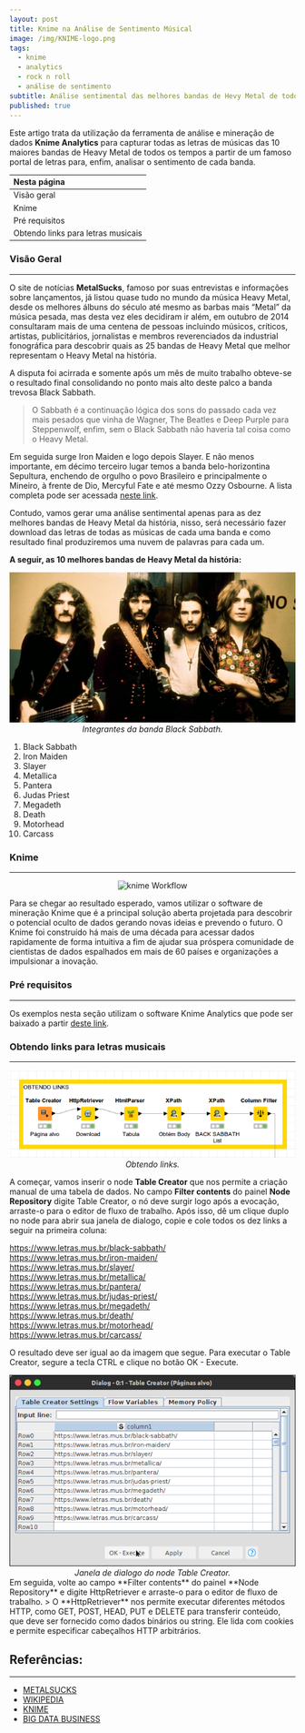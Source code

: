 ```yaml
---
layout: post
title: Knime na Análise de Sentimento Músical
image: /img/KNIME-logo.png
tags:
  - knime
  - analytics
  - rock n roll
  - análise de sentimento
subtitle: Análise sentimental das melhores bandas de Hevy Metal de todos os tempos
published: true
---
```

Este artigo trata da utilização da ferramenta de análise e mineração de dados **Knime Analytics** para capturar todas as letras de músicas das 10 maiores bandas de Heavy Metal de todos os tempos a partir de um famoso portal de letras para, enfim, analisar o sentimento de cada banda.  

| Nesta página |
| :------      |
| Visão geral  | 
| Knime        |
| Pré requisitos | 
| Obtendo links para letras musicais |

### Visão Geral
---
O site de notícias **MetalSucks**, famoso por suas entrevistas e informações sobre lançamentos, já listou quase tudo no mundo da música Heavy Metal, desde os melhores álbuns do século até mesmo as barbas mais “Metal” da música pesada, mas desta vez eles decidiram ir além, em outubro de 2014 consultaram mais de uma centena de pessoas incluindo músicos, críticos, artistas, publicitários, jornalistas e membros reverenciados da industrial fonográfica para descobrir quais as 25 bandas de Heavy Metal que melhor representam o Heavy Metal na história.

A disputa foi acirrada e somente após um mês de muito trabalho obteve-se o resultado final consolidando no ponto mais alto deste palco a banda trevosa Black Sabbath.

> O Sabbath é a continuação lógica dos sons do passado cada vez mais pesados que vinha de Wagner, The Beatles e Deep Purple para Steppenwolf, enfim, sem o Black Sabbath não haveria tal coisa como o Heavy Metal.

Em seguida surge Iron Maiden e logo depois Slayer. E não menos importante, em décimo terceiro lugar temos a banda belo-horizontina Sepultura, enchendo de orgulho o povo Brasileiro e principalmente o Mineiro, à frente de Dio, Mercyful Fate e até mesmo Ozzy Osbourne. A lista completa pode ser acessada [neste link](http://www.metalsucks.net/2014/11/14/25-best-metal-bands-time-real-1-black-sabbath/).

Contudo, vamos gerar uma análise sentimental apenas para as dez melhores bandas de Heavy Metal da história, nisso, será necessário fazer download das letras de todas as músicas de cada uma banda e como resultado final produziremos uma nuvem de palavras para cada um.  

**A seguir, as 10 melhores bandas de Heavy Metal da história:**  
<center>
<img src="/img/blacksabbath.jpg" alt="Integrantes do Black Sabbath">
<br>
<em>Integrantes da banda Black Sabbath.</em>
</center>

01. Black Sabbath 
02. Iron Maiden
03. Slayer
04. Metallica
05. Pantera 
06. Judas Priest 
07. Megadeth 
08. Death
09. Motorhead 
10. Carcass 

### Knime 
---
<center>
<img src="https://www.knime.org/files/images/products/AnalyticsPlatform/end-to-end_analytics_workflow.png" alt="knime Workflow">
</center>

Para se chegar ao resultado esperado, vamos utilizar o software de mineração Knime que é a principal solução aberta projetada para descobrir o potencial oculto de dados gerando novas ideias e prevendo o futuro. O Knime foi construído há mais de uma década para acessar dados rapidamente de forma intuitiva a fim de ajudar sua próspera comunidade de cientistas de dados espalhados em mais de 60 países e organizações a impulsionar a inovação. 

### Pré requisitos
---
Os exemplos nesta seção utilizam o software Knime Analytics que pode ser baixado a partir [deste link](https://www.knime.org/downloads/overview).

### Obtendo links para letras musicais 
---
<center>
<img src="/img/1_OBTENDOLINKS.png" alt="Obtendo links">
<br>
<em>Obtendo links.</em>
</center>

A começar, vamos inserir o node **Table Creator** que nos permite a criação manual de uma tabela de dados. No campo **Filter contents** do painel **Node Repository** digite Table Creator, o nó deve surgir logo após a evocação, arraste-o para o editor de fluxo de trabalho. Após isso, dê um clique duplo no node para abrir sua janela de dialogo, copie e cole todos os dez links a seguir na primeira coluna:

https://www.letras.mus.br/black-sabbath/  
https://www.letras.mus.br/iron-maiden/  
https://www.letras.mus.br/slayer/  
https://www.letras.mus.br/metallica/  
https://www.letras.mus.br/pantera/  
https://www.letras.mus.br/judas-priest/  
https://www.letras.mus.br/megadeth/  
https://www.letras.mus.br/death/  
https://www.letras.mus.br/motorhead/  
https://www.letras.mus.br/carcass/  

O resultado deve ser igual ao da imagem que segue. Para executar o Table Creator, segure a tecla CTRL e clique no botão OK - Execute.  
<center>
<img src="/img/2-dialogo.png" alt="Janela de dialog do nó Table Creator" width="600">
<br>
<em>Janela de dialogo do node Table Creator.</em>
</center>   
Em seguida, volte ao campo **Filter contents** do painel **Node Repository** e digite HttpRetriever e arraste-o para o editor de fluxo de trabalho.
> O **HttpRetriever** nos permite executar diferentes métodos HTTP, como GET, POST, HEAD, PUT e DELETE para transferir conteúdo, que deve ser fornecido como dados binários ou string. Ele lida com cookies e permite especificar cabeçalhos HTTP arbitrários.


     
     
## Referências:
---
* [METALSUCKS](http://www.metalsucks.net/2014/11/14/25-best-metal-bands-time-real-1-black-sabbath/)  
* [WIKIPEDIA](https://pt.wikipedia.org/wiki/Nuvem_de_tags)  
* [KNIME](https://www.knime.org/)  
* [BIG DATA BUSINESS](http://www.bigdatabusiness.com.br/como-classificar-sentimentos-nas-redes-sociais/)
